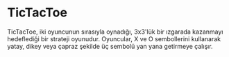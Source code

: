 # TicTacToe
 TicTacToe, iki oyuncunun sırasıyla oynadığı, 3x3'lük bir ızgarada kazanmayı hedeflediği bir strateji oyunudur. Oyuncular, X ve O sembollerini kullanarak yatay, dikey veya çapraz şekilde üç sembolü yan yana getirmeye çalışır.
